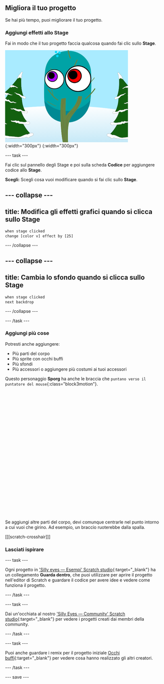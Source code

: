 ## Migliora il tuo progetto

Se hai più tempo, puoi migliorare il tuo progetto.

### Aggiungi effetti allo Stage

Fai in modo che il tuo progetto faccia qualcosa quando fai clic sullo **Stage**.

![Lo Stage con effetti grafici.](images/stage-effects.png){:width="300px"}
{:width="300px"}

--- task ---

Fai clic sul pannello degli Stage e poi sulla scheda **Codice** per aggiungere codice allo **Stage**.

**Scegli:** Scegli cosa vuoi modificare quando si fai clic sullo **Stage**.

--- collapse ---
---
title: Modifica gli effetti grafici quando si clicca sullo Stage
---

```blocks3
when stage clicked
change [color v] effect by [25]
```

--- /collapse ---

--- collapse ---
---
title: Cambia lo sfondo quando si clicca sullo Stage
---

```blocks3
when stage clicked
next backdrop
```

--- /collapse ---

--- /task ---

### Aggiungi più cose

Potresti anche aggiungere:
- Più parti del corpo
- Più sprite con occhi buffi
- Più sfondi
- Più accessori o aggiungere più costumi ai tuoi accessori

Questo personaggio **Sporg** ha anche le braccia che `puntano verso il puntatore del mouse`{:class="block3motion"}.
<div class="scratch-preview" style="margin-left: 15px;">
  <iframe allowtransparency="true" width="485" height="402" src="" frameborder="0"></iframe>
</div>

Se aggiungi altre parti del corpo, devi comunque centrarle nel punto intorno a cui vuoi che girino. Ad esempio, un braccio ruoterebbe dalla spalla.

[[[scratch-crosshair]]]

### Lasciati ispirare

--- task ---

Ogni progetto in ['Silly eyes — Esempi' Scratch studio](https://scratch.mit.edu/studios/29029028){:target="_blank"} ha un collegamento **Guarda dentro**, che puoi utilizzare per aprire il progetto nell'editor di Scratch e guardare il codice per avere idee e vedere come funziona il progetto.

--- /task ---

--- task ---

Dai un'occhiata al nostro ['Silly Eyes — Community' Scratch studio](https://scratch.mit.edu/studios/29120534){:target="_blank"} per vedere i progetti creati dai membri della community.

--- /task ---

--- task ---

Puoi anche guardare i remix per il progetto iniziale [Occhi buffi](https://scratch.mit.edu/projects/582221984/remixes){:target="_blank"} per vedere cosa hanno realizzato gli altri creatori.

--- /task ---

--- save ---
